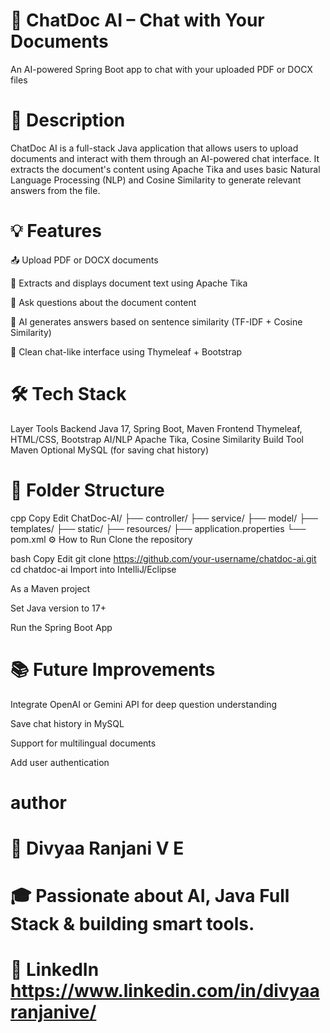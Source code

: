 # 🧠 ChatDoc AI – Chat with Your Documents
An AI-powered Spring Boot app to chat with your uploaded PDF or DOCX files

# 📌 Description
ChatDoc AI is a full-stack Java application that allows users to upload documents and interact with them through an AI-powered chat interface. It extracts the document's content using Apache Tika and uses basic Natural Language Processing (NLP) and Cosine Similarity to generate relevant answers from the file.

# 💡 Features
📤 Upload PDF or DOCX documents

📄 Extracts and displays document text using Apache Tika

💬 Ask questions about the document content

🤖 AI generates answers based on sentence similarity (TF-IDF + Cosine Similarity)

🧾 Clean chat-like interface using Thymeleaf + Bootstrap

# 🛠️ Tech Stack
Layer	Tools
Backend	Java 17, Spring Boot, Maven
Frontend	Thymeleaf, HTML/CSS, Bootstrap
AI/NLP	Apache Tika, Cosine Similarity
Build Tool	Maven
Optional	MySQL (for saving chat history)


# 📁 Folder Structure
cpp
Copy
Edit
ChatDoc-AI/
├── controller/
├── service/
├── model/
├── templates/
├── static/
├── resources/
├── application.properties
└── pom.xml
⚙️ How to Run
Clone the repository

bash
Copy
Edit
git clone https://github.com/your-username/chatdoc-ai.git
cd chatdoc-ai
Import into IntelliJ/Eclipse

As a Maven project

Set Java version to 17+

Run the Spring Boot App

# 📚 Future Improvements
Integrate OpenAI or Gemini API for deep question understanding

Save chat history in MySQL

Support for multilingual documents

Add user authentication

# author
# 👤 Divyaa Ranjani V E
# 🎓 Passionate about AI, Java Full Stack & building smart tools.
# 🔗 LinkedIn https://www.linkedin.com/in/divyaaranjanive/

